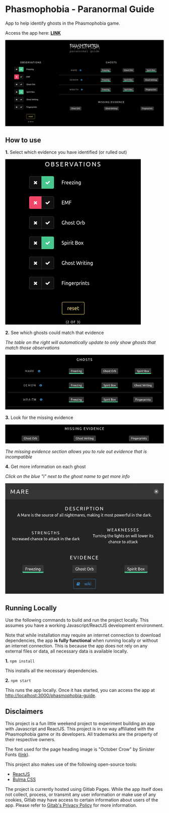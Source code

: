# Phasmophobia - Paranormal Guide

App to help identify ghosts in the Phasmophobia game.

Access the app here: **[LINK](https://hectorjsmith.gitlab.io/phasmophobia-guide/)**

![App screenshot](docs/screenshot.png)

## How to use

**1.** Select which evidence you have identified (or rulled out)

![Screenshot of observations section](docs/observations.png)

**2.** See which ghosts could match that evidence

_The table on the right will automatically update to only show ghosts that match those observations_

![Screenshot of ghosts section](docs/ghosts.png)

**3.** Look for the missing evidence

![Screenshot of missing evidence section](docs/missingEvidence.png)

_The missing evidence section allows you to rule out evidence that is incompatible_

**4.** Get more information on each ghost

_Click on the blue "i" next to the ghost name to get more info_

![Screenshot of ghost info](docs/ghostInfo.png)

## Running Locally

Use the following commands to build and run the project locally. This assumes you have a working Javascript/ReactJS development environment.

Note that while installation may require an internet connection to download dependencies, the app **is fully functional** when running locally or without an internet connection. This is because the app does not rely on any external files or data, all necessary data is available locally.

**1.** `npm install`

This installs all the necessary dependencies.

**2.** `npm start`

This runs the app locally. Once it has started, you can access the app at [http://localhost:3000/phasmophobia-guide](http://localhost:3000/phasmophobia-guide).

## Disclaimers

This project is a fun little weekend project to experiment building an app with Javascript and ReactJS. This project is in no way affiliated with the Phasmophobia game or its developers. All trademarks are the property of their respective owners.

The font used for the page heading image is "October Crow" by Sinister Fonts ([link](https://www.dafont.com/october-crow.font)).

This project also makes use of the following open-source tools:

- [ReactJS](https://reactjs.org/)
- [Bulma CSS](https://bulma.io/)

The project is currently hosted using Gitlab Pages. While the app itself does not collect, process, or transmit any user information or make use of any cookies, Gitlab may have access to certain information about users of the app. Please refer to [Gitab's Privacy Policy](https://about.gitlab.com/privacy/) for more information.
